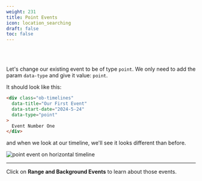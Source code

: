 ```yaml
---
weight: 231
title: Point Events
icon: location_searching
draft: false
toc: false
---
```


<br></br>

Let's change our existing event to be of type `point`. We only need to add the param `data-type` and give it value: `point`.

It should look like this:

```html
<div class="ob-timelines"
  data-title="Our First Event"
  data-start-date="2024-5-24"
  data-type="point"
>
  Event Number One
</div>
```

and when we look at our timeline, we'll see it looks different than before.

![point event on horizontal timeline](/images/guides/horiz_event_types/point_event.png)

---

Click on **Range and Background Events** to learn about those events.
